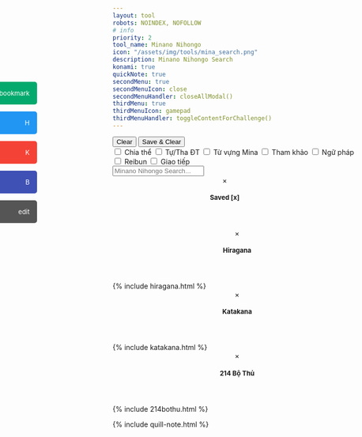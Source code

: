 ```yaml
---
layout: tool
robots: NOINDEX, NOFOLLOW
# info
priority: 2
tool_name: Minano Nihongo
icon: "/assets/img/tools/mina_search.png"
description: Minano Nihongo Search
konami: true
quickNote: true
secondMenu: true
secondMenuIcon: close
secondMenuHandler: closeAllModal()
thirdMenu: true
thirdMenuIcon: gamepad
thirdMenuHandler: toggleContentForChallenge()
---
```

<script>
  function closeAllModal() {
    try {
      document.getElementById('quillNote').style.display = 'none';
    } catch (error) {}
    try {
      document.getElementById('savedModal').style.display='none';
    } catch (error) {}
    try {
      document.getElementById('hiraganaModal').style.display='none';
    } catch (error) {}
    try {
      document.getElementById('katakanaModal').style.display='none';
    } catch (error) {}
    try {
      document.getElementById('boThu214Modal').style.display='none';
    } catch (error) {}
  }
</script>
<style>
  /* for container 01-11 */
  .container_01:has(.result_01:empty) {
    display: none;
  }
  .container_02:has(.result_02:empty) {
    display: none;
  }
  .container_03:has(.result_03:empty) {
    display: none;
  }
  .container_04:has(.result_04:empty) {
    display: none;
  }
  .container_05:has(.result_05:empty) {
    display: none;
  }
  .container_06:has(.result_06:empty) {
    display: none;
  }
  .container_07:has(.result_07:empty) {
    display: none;
  }
  .container_08:has(.result_08:empty) {
    display: none;
  }
  .container_09:has(.result_09:empty) {
    display: none;
  }
  .container_10:has(.result_10:empty) {
    display: none;
  }
  .container_11:has(.result_11:empty) {
    display: none;
  }

  /* for span_container 01-20 */
  .span_container_01:has(.span_result_01:empty) {
    display: none;
  }
  .span_container_02:has(.span_result_02:empty) {
    display: none;
  }
  .span_container_03:has(.span_result_03:empty) {
    display: none;
  }
  .span_container_04:has(.span_result_04:empty) {
    display: none;
  }
  .span_container_05:has(.span_result_05:empty) {
    display: none;
  }
  .span_container_06:has(.span_result_06:empty) {
    display: none;
  }
  .span_container_07:has(.span_result_07:empty) {
    display: none;
  }
  .span_container_08:has(.span_result_08:empty) {
    display: none;
  }
  .span_container_09:has(.span_result_09:empty) {
    display: none;
  }
  .span_container_10:has(.span_result_10:empty) {
    display: none;
  }
  .span_container_11:has(.span_result_11:empty) {
    display: none;
  }
  .span_container_12:has(.span_result_12:empty) {
    display: none;
  }
  .span_container_13:has(.span_result_13:empty) {
    display: none;
  }
  .span_container_14:has(.span_result_14:empty) {
    display: none;
  }
  .span_container_15:has(.span_result_15:empty) {
    display: none;
  }
  .span_container_16:has(.span_result_16:empty) {
    display: none;
  }
  .span_container_17:has(.span_result_17:empty) {
    display: none;
  }
  .span_container_18:has(.span_result_18:empty) {
    display: none;
  }
  .span_container_19:has(.span_result_19:empty) {
    display: none;
  }
  .span_container_20:has(.span_result_20:empty) {
    display: none;
  }

  /* for row_m2 01-10 */
  .row_m2_01:has(.row_m2_result_01:empty) {
    display: none;
  }
  .row_m2_02:has(.row_m2_result_02:empty) {
    display: none;
  }
  .row_m2_03:has(.row_m2_result_03:empty) {
    display: none;
  }
  .row_m2_04:has(.row_m2_result_04:empty) {
    display: none;
  }
  .row_m2_05:has(.row_m2_result_05:empty) {
    display: none;
  }
  .row_m2_06:has(.row_m2_result_06:empty) {
    display: none;
  }
  .row_m2_07:has(.row_m2_result_07:empty) {
    display: none;
  }
  .row_m2_08:has(.row_m2_result_08:empty) {
    display: none;
  }
  .row_m2_09:has(.row_m2_result_09:empty) {
    display: none;
  }
  .row_m2_10:has(.row_m2_result_10:empty) {
    display: none;
  }

  /* for row_s4 01-10 */
  .row_s4_01:has(.row_s4_result_01:empty) {
    display: none;
  }
  .row_s4_02:has(.row_s4_result_02:empty) {
    display: none;
  }
  .row_s4_03:has(.row_s4_result_03:empty) {
    display: none;
  }
  .row_s4_04:has(.row_s4_result_04:empty) {
    display: none;
  }
  .row_s4_05:has(.row_s4_result_05:empty) {
    display: none;
  }
  .row_s4_06:has(.row_s4_result_06:empty) {
    display: none;
  }
  .row_s4_07:has(.row_s4_result_07:empty) {
    display: none;
  }
  .row_s4_08:has(.row_s4_result_08:empty) {
    display: none;
  }
  .row_s4_09:has(.row_s4_result_09:empty) {
    display: none;
  }
  .row_s4_10:has(.row_s4_result_10:empty) {
    display: none;
  }

  /* for row_s6 01-10 */
  .row_s6_01:has(.row_s6_result_01:empty) {
    display: none;
  }
  .row_s6_02:has(.row_s6_result_02:empty) {
    display: none;
  }
  .row_s6_03:has(.row_s6_result_03:empty) {
    display: none;
  }
  .row_s6_04:has(.row_s6_result_04:empty) {
    display: none;
  }
  .row_s6_05:has(.row_s6_result_05:empty) {
    display: none;
  }
  .row_s6_06:has(.row_s6_result_06:empty) {
    display: none;
  }
  .row_s6_07:has(.row_s6_result_07:empty) {
    display: none;
  }
  .row_s6_08:has(.row_s6_result_08:empty) {
    display: none;
  }
  .row_s6_09:has(.row_s6_result_09:empty) {
    display: none;
  }
  .row_s6_10:has(.row_s6_result_10:empty) {
    display: none;
  }

  .container-added-results:has(#added-results-container:empty) {
    display: none;
  }
  /* #added-results-container:not(#added-results-container:has(.w3-container)) {
    display: none;
  } */

  /* Left Nav */
  #mySidenav a {
    position: absolute;
    left: -80px;
    transition: 0.3s;
    padding: 15px;
    width: 125px;
    text-decoration: none;
    font-size: 20px;
    color: white;
    border-radius: 0 5px 5px 0;
    font-size: small;
  }
  #mySidenav a:hover {
    left: 0;
  }
  #Saved {
    top: 220px;
    background-color: #04AA6D;
  }

  #Hiragana {
    top: 280px;
    background-color: #2196F3;
  }

  #Katakana {
    top: 340px;
    background-color: #f44336;
  }

  #BoThu {
    top: 400px;
    background-color: #3f51b5
  }

  #Note {
    top: 460px;
    background-color: #555
  }
  .material-icons {
    float: right;
  }
</style>
<script>
  var settingsMatching2 = {
      "Chia thể": "ChiaThe_check",
      "Tự/Tha ĐT": "TuThaDT_check",
      "Từ vựng Mina": "TuVungMina_check",
      "Tham khảo": "ThamKhao_check",
      "Ngữ pháp": "NguPhap_check",
      "Reibun": "Reibun_check",
      "Giao tiếp": "GiaoTiep_check",
  }
</script>
<script>
  function addToTop(thisDiv, parentDiv) {
    thisDiv.remove();
    document.getElementById("added-results-container").appendChild(parentDiv);
  }
  function clearAdded() {
    document.getElementById("added-results-container").innerHTML = "";
  }
  function saveNow() {
    loadSaved();
    const addedResultsContainer = document.getElementById("added-results-container").cloneNode(true);
    document.getElementById("saved-container").appendChild(addedResultsContainer);
    localStorage.setItem("DongHD_saved_results_mina_search", document.getElementById("saved-container").innerHTML);
  }
  function saveAndClearAdded() {
    saveNow();
    clearAdded();
  }
  function clearSaved() {
    document.getElementById("saved-container").innerHTML = "";
    localStorage.setItem("DongHD_saved_results_mina_search", "");
  }
  function loadSaved() {
    const iHTML = localStorage.getItem("DongHD_saved_results_mina_search");
    document.getElementById("saved-container").innerHTML = iHTML;
  }
</script>

<!-- https://www.w3schools.com/howto/tryit.asp?filename=tryhow_css_sidenav_buttons -->
<div id="mySidenav" class="sidenav">
  <a href="#" id="Saved" onclick="document.getElementById('savedModal').style.display='block'">Saved<span class="material-icons">bookmark</span></a>
  <a href="#" id="Hiragana" onclick="document.getElementById('hiraganaModal').style.display='block'">Hiragana<span class="material-icons">H</span></a>
  <a href="#" id="Katakana" onclick="document.getElementById('katakanaModal').style.display='block'">Katakana<span class="material-icons">K</span></a>
  <a href="#" id="BoThu" onclick="document.getElementById('boThu214Modal').style.display='block'">Bộ Thủ<span class="material-icons">B</span></a>
  <a href="#" id="Note" onclick="document.getElementById('quillNote').style.display = 'block'">Note<span class="material-icons">edit</span></a>
</div>

<!-- add Result Container -->
<div class="container-added-results">
  <button class="w3-btn w3-white w3-border w3-border-blue w3-round" onclick="clearAdded()">Clear</button>
  <button class="w3-btn w3-white w3-border w3-border-blue w3-round" onclick="saveAndClearAdded()">Save & Clear</button>
  <div id="added-results-container">
  </div>
</div>

<!-- search -->
<div id="search-container">
<div class="input_settings w3-padding">
  <label><input id="ChiaThe_check" class="w3-check" type="checkbox" onchange="onchangeInputSettings('ChiaThe_check', this)">&nbsp;<span class="w3-yellow">Chia thể</span></label>
  <label><input id="TuThaDT_check" class="w3-check" type="checkbox" onchange="onchangeInputSettings('TuThaDT_check', this)">&nbsp;<span class="w3-green">Tự/Tha ĐT</span></label>
  <label><input id="TuVungMina_check" class="w3-check" type="checkbox" onchange="onchangeInputSettings('TuVungMina_check', this)">&nbsp;<span class="w3-pale-yellow">Từ vựng Mina</span></label>
  <label><input id="ThamKhao_check" class="w3-check" type="checkbox" onchange="onchangeInputSettings('ThamKhao_check', this)">&nbsp;<span class="w3-pale-blue">Tham khảo</span></label>
  <label><input id="NguPhap_check" class="w3-check" type="checkbox" onchange="onchangeInputSettings('NguPhap_check', this)">&nbsp;<span class="w3-purple">Ngữ pháp</span></label>
  <label><input id="Reibun_check" class="w3-check" type="checkbox" onchange="onchangeInputSettings('Reibun_check', this)">&nbsp;<span class="w3-teal">Reibun</span></label>
  <label><input id="GiaoTiep_check" class="w3-check" type="checkbox" onchange="onchangeInputSettings('GiaoTiep_check', this)">&nbsp;<span class="w3-indigo">Giao tiếp</span></label>
</div>
	<label>
		<input type="text" class="w3-card-4" id="search-input" placeholder="Minano Nihongo Search...">
	</label>
	<div id="results-container" class="w3-card"></div>
</div>
<script src="/tools/mina_search/mina_search-custom.js" type="text/javascript"></script>
<script src="/tools/mina_search/mina_js.js" type="text/javascript"></script>
<script>
	(function() {
		JSearch({
			searchInput: document.getElementById('search-input'),
			resultsContainer: document.getElementById('results-container'),
			json: '/tools/mina_search/MinaSearch_mergeAllGet.json',
      limit: 25
		})
	})();
</script>

<!-- modal -->
<div id="savedModal" class="w3-modal">
  <div class="w3-modal-content w3-animate-left w3-card-4" style="width: 90%;">
    <header class="w3-container w3-teal">
      <span onclick="document.getElementById('savedModal').style.display='none'" 
      class="w3-button w3-display-topright">&times;</span>
      <h2 style="font-size: small;">Saved<span onclick="clearSaved()" class="cursor-pointer">&nbsp;[x]</span></h2>
    </header>
    <div class="w3-container" id="saved-container">
    </div>
  </div>
</div>
<div id="hiraganaModal" class="w3-modal">
  <div class="w3-modal-content w3-animate-left w3-card-4">
    <header class="w3-container w3-blue">
      <span onclick="document.getElementById('hiraganaModal').style.display='none'" 
      class="w3-button w3-display-topright">&times;</span>
      <h2 style="font-size: small;">Hiragana</h2>
    </header>
    <div class="w3-container">
    {% include hiragana.html %}
    </div>
  </div>
</div>
<div id="katakanaModal" class="w3-modal">
  <div class="w3-modal-content w3-animate-left w3-card-4">
    <header class="w3-container w3-red">
      <span onclick="document.getElementById('katakanaModal').style.display='none'" 
      class="w3-button w3-display-topright">&times;</span>
      <h2 style="font-size: small;">Katakana</h2>
    </header>
    <div class="w3-container">
    {% include katakana.html %}
    </div>
  </div>
</div>
<div id="boThu214Modal" class="w3-modal">
  <div class="w3-modal-content w3-animate-left w3-card-4">
    <header class="w3-container w3-indigo">
      <span onclick="document.getElementById('boThu214Modal').style.display='none'" 
      class="w3-button w3-display-topright">&times;</span>
      <h2 style="font-size: small;">214 Bộ Thủ</h2>
    </header>
    <div class="w3-container">
    {% include 214bothu.html %}
    </div>
  </div>
  <!--- <span class="material-icons w3-button" onclick="toggleContentForChallenge()" style="z-index: 100000;position: absolute;bottom: 0px;left: 0px;">gamepad</span> --->
</div>

<script>
  loadSaved();

  function checkInitInputSettings() {
    if (!window.input_settings) {
      window.input_settings = {
        ChiaThe_check: true,
        TuThaDT_check: true,
        TuVungMina_check: true,
        ThamKhao_check: true,
        NguPhap_check: true,
        Reibun_check: true,
        GiaoTiep_check: true,
      }
    }
  }
  function loadInputSettings() {
    window.input_settings = JSON.parse(localStorage.getItem("DongHD_input_settings_mina_search"));
    checkInitInputSettings();
    updateInputSettingCheckbox();
  }
  function updateInputSettingCheckbox() {
    document.getElementById('ChiaThe_check').checked = window.input_settings['ChiaThe_check'];
    document.getElementById('TuThaDT_check').checked = window.input_settings['TuThaDT_check'];
    document.getElementById('TuVungMina_check').checked = window.input_settings['TuVungMina_check'];
    document.getElementById('ThamKhao_check').checked = window.input_settings['ThamKhao_check'];
    document.getElementById('NguPhap_check').checked = window.input_settings['NguPhap_check'];
    document.getElementById('Reibun_check').checked = window.input_settings['Reibun_check'];
    document.getElementById('GiaoTiep_check').checked = window.input_settings['GiaoTiep_check'];
  }
  
  function updateResultsView2() {
      const resultDivs = document.getElementById('results-container');
      for (const result of resultDivs.children) {
      const span_result_01 = result.getElementsByClassName('span_result_01');
      if (span_result_01) {
          const idCheckboxStr = settingsMatching2[span_result_01[0].textContent];
          if (idCheckboxStr) {
          if (document.getElementById(idCheckboxStr).checked) {
              result.style.display = 'block';
          } else {
              result.style.display = 'none';
          }
          }
      }
      }
  }
  function onchangeInputSettings(keyStr, checkboxDiv) {
    checkInitInputSettings();
    saveInputSettingsToStorage();
    updateResultsView2();
  }
  function saveInputSettingsToStorage() {
    localStorage.setItem("DongHD_input_settings_mina_search", JSON.stringify(window.input_settings));
  }
  loadInputSettings();
</script>
<!-- memo -->
{% include quill-note.html %}